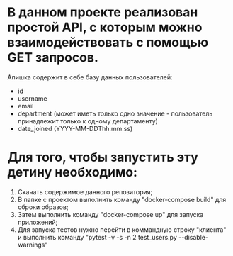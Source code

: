 # В данном проекте реализован простой API, с которым можно взаимодействовать с помощью GET запросов.
Апишка содержит в себе базу данных пользователей:
- id
- username
- email 
- department (может иметь только одно значение - пользователь принадлежит только к одному департаменту)
- date_joined (YYYY-MM-DDThh:mm:ss)

# Для того, чтобы запустить эту детину необходимо:
1. Скачать содержимое данного репозитория;
2. В папке с проектом выполнить команду "docker-compose build" для сброки образов;
3. Затем выполнить команду "docker-compose up" для запуска приложений;
4. Для запуска тестов нужно перейти в коммандную строку "клиента" и выполнить команду "pytest -v -s -n 2 test_users.py --disable-warnings"


